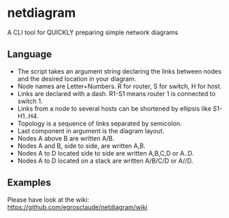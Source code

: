 # netdiagram
A CLI tool for QUICKLY preparing simple network diagrams

## Language
* The script takes an argument string declaring the links between nodes and the desired location in your diagram.
* Node names are Letter+Numbers. R for router, S for switch, H for host.
* Links are declared with a dash. R1-S1 means router 1 is connected to switch 1.
* Links from a node to several hosts can be shortened by ellipsis like S1-H1..H4.
* Topology is a sequence of links separated by semicolon.
* Last component in argument is the diagram layout. 
 * Nodes A above B are written A/B.
 * Nodes A and B, side to side, are written A,B.
 * Nodes A to D located side to side are written A,B,C,D or A..D.
 * Nodes A to D located on a stack are written A/B/C/D or A//D.

## Examples

Please have look at the wiki: https://github.com/egrosclaude/netdiagram/wiki
